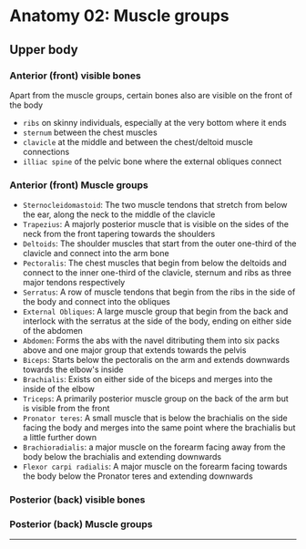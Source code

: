 # Anatomy 02: Muscle groups

## Upper body

### Anterior (front) visible bones

Apart from the muscle groups, certain bones also are visible on the front of the body
- `ribs` on skinny individuals, especially at the very bottom where it ends
- `sternum` between the chest muscles
- `clavicle` at the middle and between the chest/deltoid muscle connections
- `illiac spine` of the pelvic bone where the external obliques connect

### Anterior (front) Muscle groups

- `Sternocleidomastoid`: The two muscle tendons that stretch from below the ear, along the neck to the middle of the clavicle
- `Trapezius`: A majorly posterior muscle that is visible on the sides of the neck from the front tapering towards the shoulders
- `Deltoids`: The shoulder muscles that start from the outer one-third of the clavicle and connect into the arm bone
- `Pectoralis`: The chest muscles that begin from below the deltoids and connect to the inner one-third of the clavicle, sternum and ribs as three major tendons respectively
- `Serratus`: A row of muscle tendons that begin from the ribs in the side of the body and connect into the obliques
- `External Obliques`: A large muscle group that begin from the back and interlock with the serratus at the side of the body, ending on either side of the abdomen
- `Abdomen`: Forms the abs with the navel ditributing them into six packs above and one major group that extends towards the pelvis
- `Biceps`: Starts below the pectoralis on the arm and extends downwards towards the elbow's inside
- `Brachialis`: Exists on either side of the biceps and merges into the inside of the elbow
- `Triceps`: A primarily posterior muscle group on the back of the arm but is visible from the front
- `Pronator teres`: A small muscle that is below the brachialis on the side facing the body and merges into the same point where the brachialis but a little further down
- `Brachioradialis`: a major muscle on the forearm facing away from the body below the brachialis and extending downwards
- `Flexor carpi radialis`: A major muscle on the forearm facing towards the body below the Pronator teres and extending downwards

### Posterior (back) visible bones

### Posterior (back) Muscle groups

---

